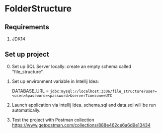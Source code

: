 # FolderStructure

##  Requirements
1.  JDK14

##  Set up project
0.  Set up SQL Server locally: create an empty schema called "file_structure".
1.  Set up environment variable in Intellij Idea:

    DATABASE_URL = `jdbc:mysql://localhost:3306/file_structure?user=<user>&password=<password>&serverTimezone=UTC`
2.  Launch application via Intellij Idea. schema.sql and data.sql will be run automatically.
3.  Test the project with Postman collection https://www.getpostman.com/collections/888e462ce6a6d9e13434
